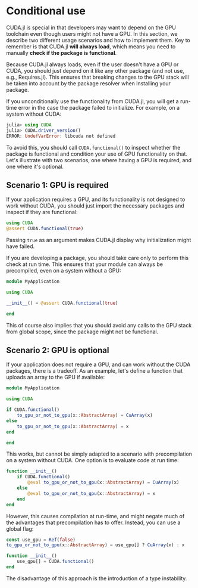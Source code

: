 # Conditional use

CUDA.jl is special in that developers may want to depend on the GPU toolchain even though
users might not have a GPU. In this section, we describe two different usage scenarios and
how to implement them. Key to remember is that CUDA.jl **will always load**, which means you
need to manually **check if the package is functional**.

Because CUDA.jl always loads, even if the user doesn't have a GPU or CUDA, you should just
depend on it like any other package (and not use, e.g., Requires.jl). This ensures that
breaking changes to the GPU stack will be taken into account by the package resolver when
installing your package.

If you unconditionally use the functionality from CUDA.jl, you will get a run-time error
in the case the package failed to initialize. For example, on a system without CUDA:

```julia
julia> using CUDA
julia> CUDA.driver_version()
ERROR: UndefVarError: libcuda not defined
```

To avoid this, you should call `CUDA.functional()` to inspect whether the package is
functional and condition your use of GPU functionality on that. Let's illustrate with two
scenarios, one where having a GPU is required, and one where it's optional.


## Scenario 1: GPU is required

If your application requires a GPU, and its functionality is not designed to work without
CUDA, you should just import the necessary packages and inspect if they are functional:

```julia
using CUDA
@assert CUDA.functional(true)
```

Passing `true` as an argument makes CUDA.jl display why initialization might have failed.

If you are developing a package, you should take care only to perform this check at run
time. This ensures that your module can always be precompiled, even on a system without a
GPU:

```julia
module MyApplication

using CUDA

__init__() = @assert CUDA.functional(true)

end
```

This of course also implies that you should avoid any calls to the GPU stack from global
scope, since the package might not be functional.


## Scenario 2: GPU is optional

If your application does not require a GPU, and can work without the CUDA packages, there is
a tradeoff. As an example, let's define a function that uploads an array to the GPU if
available:

```julia
module MyApplication

using CUDA

if CUDA.functional()
    to_gpu_or_not_to_gpu(x::AbstractArray) = CuArray(x)
else
    to_gpu_or_not_to_gpu(x::AbstractArray) = x
end

end
```

This works, but cannot be simply adapted to a scenario with precompilation on a system
without CUDA. One option is to evaluate code at run time:

```julia
function __init__()
    if CUDA.functional()
        @eval to_gpu_or_not_to_gpu(x::AbstractArray) = CuArray(x)
    else
        @eval to_gpu_or_not_to_gpu(x::AbstractArray) = x
    end
end
```

However, this causes compilation at run-time, and might negate much of the advantages that
precompilation has to offer. Instead, you can use a global flag:

```julia
const use_gpu = Ref(false)
to_gpu_or_not_to_gpu(x::AbstractArray) = use_gpu[] ? CuArray(x) : x

function __init__()
    use_gpu[] = CUDA.functional()
end
```

The disadvantage of this approach is the introduction of a type instability.
